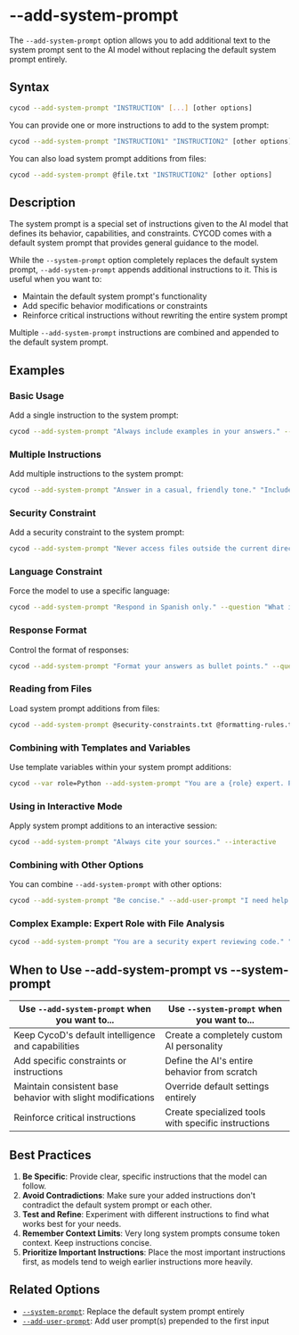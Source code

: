 # --add-system-prompt

The `--add-system-prompt` option allows you to add additional text to the system prompt sent to the AI model without replacing the default system prompt entirely.

## Syntax

```bash
cycod --add-system-prompt "INSTRUCTION" [...] [other options]
```

You can provide one or more instructions to add to the system prompt:

```bash
cycod --add-system-prompt "INSTRUCTION1" "INSTRUCTION2" [other options]
```

You can also load system prompt additions from files:

```bash
cycod --add-system-prompt @file.txt "INSTRUCTION2" [other options]
```

## Description

The system prompt is a special set of instructions given to the AI model that defines its behavior, capabilities, and constraints. CYCOD comes with a default system prompt that provides general guidance to the model.

While the `--system-prompt` option completely replaces the default system prompt, `--add-system-prompt` appends additional instructions to it. This is useful when you want to:

- Maintain the default system prompt's functionality
- Add specific behavior modifications or constraints
- Reinforce critical instructions without rewriting the entire system prompt

Multiple `--add-system-prompt` instructions are combined and appended to the default system prompt.

## Examples

### Basic Usage

Add a single instruction to the system prompt:

```bash
cycod --add-system-prompt "Always include examples in your answers." --question "What is an array?"
```

### Multiple Instructions

Add multiple instructions to the system prompt:

```bash
cycod --add-system-prompt "Answer in a casual, friendly tone." "Include examples in your responses." --question "Explain quantum computing."
```

### Security Constraint

Add a security constraint to the system prompt:

```bash
cycod --add-system-prompt "Never access files outside the current directory." --question "List the files in this directory."
```

### Language Constraint

Force the model to use a specific language:

```bash
cycod --add-system-prompt "Respond in Spanish only." --question "What is the weather like today?"
```

### Response Format

Control the format of responses:

```bash
cycod --add-system-prompt "Format your answers as bullet points." --question "What are the benefits of exercise?"
```

### Reading from Files

Load system prompt additions from files:

```bash
cycod --add-system-prompt @security-constraints.txt @formatting-rules.txt --question "Help me debug this code snippet."
```

### Combining with Templates and Variables

Use template variables within your system prompt additions:

```bash
cycod --var role=Python --add-system-prompt "You are a {role} expert. Provide code examples in {role} only." --question "How do I read a file?"
```

### Using in Interactive Mode

Apply system prompt additions to an interactive session:

```bash
cycod --add-system-prompt "Always cite your sources." --interactive
```

### Combining with Other Options

You can combine `--add-system-prompt` with other options:

```bash
cycod --add-system-prompt "Be concise." --add-user-prompt "I need help with coding." --question "How do I sort an array in Python?"
```

### Complex Example: Expert Role with File Analysis

```bash
cycod --add-system-prompt "You are a security expert reviewing code." "Focus on identifying potential security vulnerabilities." "Format your findings in a structured report with severity levels." --question "Review this code: $(cat vulnerable_code.js)"
```

## When to Use --add-system-prompt vs --system-prompt

| Use `--add-system-prompt` when you want to... | Use `--system-prompt` when you want to... |
|----------------------------------------------|-------------------------------------------|
| Keep CycoD's default intelligence and capabilities | Create a completely custom AI personality |
| Add specific constraints or instructions | Define the AI's entire behavior from scratch |
| Maintain consistent base behavior with slight modifications | Override default settings entirely |
| Reinforce critical instructions | Create specialized tools with specific instructions |

## Best Practices

1. **Be Specific**: Provide clear, specific instructions that the model can follow.
2. **Avoid Contradictions**: Make sure your added instructions don't contradict the default system prompt or each other.
3. **Test and Refine**: Experiment with different instructions to find what works best for your needs.
4. **Remember Context Limits**: Very long system prompts consume token context. Keep instructions concise.
5. **Prioritize Important Instructions**: Place the most important instructions first, as models tend to weigh earlier instructions more heavily.

## Related Options

- [`--system-prompt`](system-prompt.md): Replace the default system prompt entirely
- [`--add-user-prompt`](add-user-prompt.md): Add user prompt(s) prepended to the first input